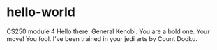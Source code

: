 # hello-world
CS250 module 4 
Hello there.
General Kenobi. You are a bold one.
Your move!
You fool. I've been trained in your jedi arts by Count Dooku.
